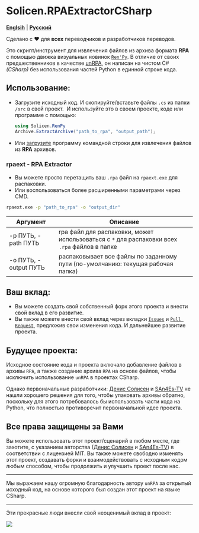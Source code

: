 # Solicen.RPAExtractorCSharp

[**Englsih**](/README.md) | [**Русский**](./docs/ru/README.ru.md)

Сделано с ❤️ для **всех** переводчиков и разработчиков переводов.

Это скрипт/инструмент для извлечения файлов из архива формата **RPA** с помощью движка визуальных новинок [`Ren'Py`](https://www.renpy.org). В отличие от своих предшественников в качестве [unRPA](https://github.com/Lattyware/unrpa), он написан на чистом C# *(CSharp)* без использования частей Python в единной строке кода.

## Использование:
* Загрузите исходный код. И скопируйте/вставьте файлы `.cs` из папки `/src` в свой проект. 
    И используйте это в своем проекте, коде или программе с помощью:
    ```csharp
    using Solicen.RenPy
    Archive.ExtractArchive("path_to_rpa", "output_path");
    ```
*  Или [загрузите](https://github.com/SolicenTEAM/RPAExtractorCSharp/releases) программу командной строки для извлечения файлов из **RPA** архивов.

### rpaext - RPA Extractor
* Вы можете просто перетащить ваш `.rpa` файл на `rpaext.exe` для распаковки.
* Или воспользоваться более расширенными параметрами через CMD.

```cmd
rpaext.exe -p "path_to_rpa" -o "output_dir" 
```
| Аргумент | Описание    |
|----------|-------------|
| -p ПУТЬ, -path ПУТЬ | rpa файл для распаковки, может использоваться с `*` для распаковки всех `.rpa` файлов в папке
| -o ПУТЬ, -output ПУТЬ | распаковывает все файлы по заданному пути (по-умолчанию: текущая рабочая папка)

## Ваш вклад:
* Вы можете создать свой собственный форк этого проекта и внести свой вклад в его развитие.
* Вы также можете внести свой вклад через вкладки [`Issues`](https://github.com/SolicenTEAM/RPAExtractorCSharp/issues) и [`Pull Request`](https://github.com/SolicenTEAM/RPAExtractorCSharp/pulls), предложив свои изменения кода. И дальнейшее развитие проекта. 

## Будущее проекта:
Исходное состояние кода и проекта включало добавление файлов в архивы `RPA`, а также создание архива `RPA` на основе файлов, чтобы исключить использование `unRPA` в проектах CSharp. 

Однако первоначальные разработчики: [Денис Солисен](https://github.com/DenisSolicen) и [SAn4Es-TV](https://github.com/SAn4Es-TV) не нашли хорошего решения для того, чтобы упаковать архивы обратно, поскольку для этого потребовалось бы использовать части кода на Python, что полностью противоречит первоначальной идее проекта.

## Все права защищены за Вами 
Вы можете использовать этот проект/сценарий в любом месте, где захотите, с указанием авторства ([Денис Солисен](https://github.com/DenisSolicen) и [SAn4Es-TV](https://github.com/SAn4Es-TV)) в соответствии с лицензией MIT. Вы также можете свободно изменять этот проект, создавать форки и взаимодействовать с исходным кодом любым способом, чтобы продолжить и улучшить проект после нас.

---
Мы выражаем нашу огромную благодарность автору `unRPA` за открытый исходный код, на основе которого был создан этот проект на языке CSharp.

---

Эти прекрасные люди внесли свой неоценимый вклад в проект:

<a href="https://github.com/SolicenTEAM/RPAExtractorCSharp/graphs/contributors">
  <img src="https://contrib.rocks/image?repo=SolicenTEAM/RPAExtractorCSharp" />
</a>
